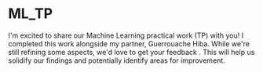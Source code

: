 # ML_TP
I'm excited to share our Machine Learning practical work (TP)  with you! I completed this work alongside my partner, Guerrouache Hiba. While we're still refining some aspects, we'd love to get your feedback . This will help us solidify our findings and potentially identify areas for improvement.
